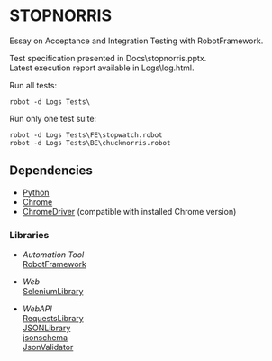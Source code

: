 # STOPNORRIS  

Essay on Acceptance and Integration Testing with RobotFramework.  

Test specification presented in Docs\stopnorris.pptx.  
Latest execution report available in Logs\log.html.

Run all tests: 
```
robot -d Logs Tests\
```

Run only one test suite: 
```
robot -d Logs Tests\FE\stopwatch.robot
robot -d Logs Tests\BE\chucknorris.robot
```

## Dependencies

- [Python](https://www.python.org/downloads/)
- [Chrome](https://www.google.com/intl/en-US/chrome/)
- [ChromeDriver](https://chromedriver.chromium.org/downloads) (compatible with installed Chrome version)

### Libraries

- _Automation Tool_  
[RobotFramework](https://github.com/robotframework/robotframework)

- _Web_  
[SeleniumLibrary](https://github.com/robotframework/SeleniumLibrary)  

- _WebAPI_  
[RequestsLibrary](https://github.com/MarketSquare/robotframework-requests)  
[JSONLibrary](https://github.com/robotframework-thailand/robotframework-jsonlibrary)  
[jsonschema](https://github.com/Julian/jsonschema)  
[JsonValidator](https://github.com/peterservice-rnd/robotframework-jsonvalidator)

